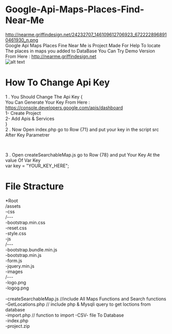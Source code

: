 # Google-Api-Maps-Places-Find-Near-Me<br>
http://nearme.griffindesign.net/24232707_146109612706923_6722228968910461930_n.png<br>
Google Api Maps Places Fine Near Me is Project Made For Help To locate The places in maps you added to DataBase 
You Can Try Demo Version From Here : http://nearme.griffindesign.net <br>
![alt text](http://nearme.griffindesign.net/Demo.png)
# How To Change Api Key 
1 . You Should Change The Api Key {<br>
You Can Generate Your Key From Here : https://console.developers.google.com/apis/dashboard<br>
1- Create Project <br>
2- Add Apis & Services<br>
}<br>
2 . Now Open index.php go to Row {71} and put your key in the script src After Key Parametrer<br>
<script defer src="https://maps.googleapis.com/maps/api/js?libraries=geometry&key=YOUR_KEY_HERE&callback=createSearchableMap"></script><br>
3 . Open createSearchableMap.js go to Row {78} and put Your Key At the value Of Var Key<br>
  var key = "YOUR_KEY_HERE";<br>
# File Stracture
 *Root<br>
 /assets<br>
  -css<br>
    /---<br>
        -bootstrap.min.css<br>
        -reset.css<br>
        -style.css<br>
  -js<br>
    /---<br>
        -bootstrap.bundle.min.js<br>
        -bootstrap.min.js<br>
        -form.js        <br>
        -jquery.min.js<br>
  -images<br>
    /---<br>
        -logo.png<br>
        -logog.png<br>
<br>
 -createSearchableMap.js  //include All  Maps Functions and Search functions<br>
 -GetLocations.php        // include php & Mysqli query to get loctions from database<br>
 -import.php              // function to import -CSV- file To Database <br>
 -index.php<br>
 -project.zip<br>


